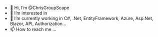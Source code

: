 - 👋 Hi, I’m @ChrisGroupScape
- 👀 I’m interested in 
- 🌱 I’m currently working in C#, .Net, EntityFramework, Azure, Asp.Net, Blazor, API, Authorization...
- 📫 How to reach me ...

<!---
CBScape/CBScape is a ✨ special ✨ repository because its `README.md` (this file) appears on your GitHub profile.
You can click the Preview link to take a look at your changes.
--->
